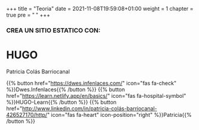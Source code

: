 +++
title = "Teoria"
date = 2021-11-08T19:59:08+01:00
weight = 1
chapter = true
pre = "<b> </b>"
+++

### CREA UN SITIO ESTATICO CON:

# HUGO

Patricia Colás Barriocanal

{{% button href="https://dwes.infenlaces.com/" icon="fas fa-check" %}}Dwes.Infenlaces{{% /button %}}
{{% button href="https://learn.netlify.app/en/basics/" icon="fas fa-hospital-symbol" %}}HUGO-Learn{{% /button %}}
{{% button href="http://www.linkedin.com/in/patricia-colás-barriocanal-426527170/http/" icon="fas fa-heart" icon-position="right" %}}Patricia{{% /button %}}


